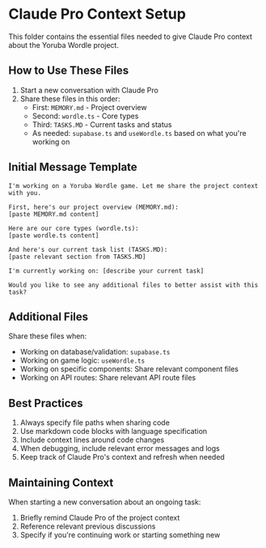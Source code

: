 # Claude Pro Context Setup

This folder contains the essential files needed to give Claude Pro context about the Yoruba Wordle project.

## How to Use These Files

1. Start a new conversation with Claude Pro
2. Share these files in this order:
   - First: `MEMORY.md` - Project overview
   - Second: `wordle.ts` - Core types
   - Third: `TASKS.MD` - Current tasks and status
   - As needed: `supabase.ts` and `useWordle.ts` based on what you're working on

## Initial Message Template

```
I'm working on a Yoruba Wordle game. Let me share the project context with you.

First, here's our project overview (MEMORY.md):
[paste MEMORY.md content]

Here are our core types (wordle.ts):
[paste wordle.ts content]

And here's our current task list (TASKS.MD):
[paste relevant section from TASKS.MD]

I'm currently working on: [describe your current task]

Would you like to see any additional files to better assist with this task?
```

## Additional Files

Share these files when:

- Working on database/validation: `supabase.ts`
- Working on game logic: `useWordle.ts`
- Working on specific components: Share relevant component files
- Working on API routes: Share relevant API route files

## Best Practices

1. Always specify file paths when sharing code
2. Use markdown code blocks with language specification
3. Include context lines around code changes
4. When debugging, include relevant error messages and logs
5. Keep track of Claude Pro's context and refresh when needed

## Maintaining Context

When starting a new conversation about an ongoing task:

1. Briefly remind Claude Pro of the project context
2. Reference relevant previous discussions
3. Specify if you're continuing work or starting something new

